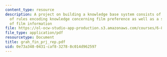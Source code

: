 ```yaml
---
content_type: resource
description: A project on building a knowledge base system consists of a collection
  of rules encoding knowledge concerning film preference as well as a small database
  of film information
file: https://ol-ocw-studio-app-production.s3.amazonaws.com/courses/6-871-knowledge-based-applications-systems-spring-2005/0e73a3480431caf832788c014d962597_grah_fin_prj_rep.pdf
file_type: application/pdf
resourcetype: Document
title: grah_fin_prj_rep.pdf
uid: 0e73a348-0431-caf8-3278-8c014d962597
---
```

